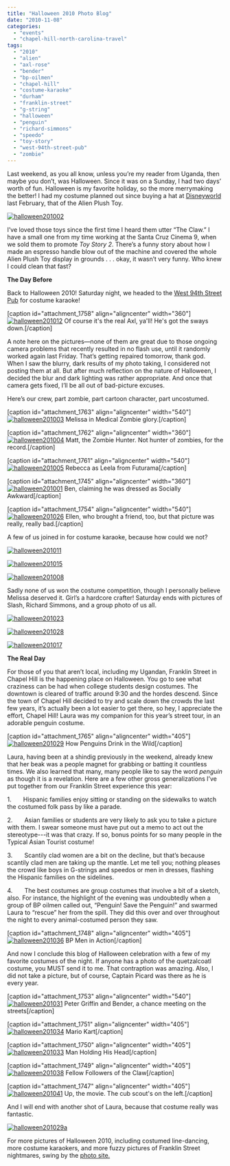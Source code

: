 ```yaml
---
title: "Halloween 2010 Photo Blog"
date: "2010-11-08"
categories: 
  - "events"
  - "chapel-hill-north-carolina-travel"
tags: 
  - "2010"
  - "alien"
  - "axl-rose"
  - "bender"
  - "bp-oilmen"
  - "chapel-hill"
  - "costume-karaoke"
  - "durham"
  - "franklin-street"
  - "g-string"
  - "halloween"
  - "penguin"
  - "richard-simmons"
  - "speedo"
  - "toy-story"
  - "west-94th-street-pub"
  - "zombie"
---
```


Last weekend, as you all know, unless you’re my reader from Uganda, then maybe you don’t, was Halloween. Since it was on a Sunday, I had two days’ worth of fun. Halloween is my favorite holiday, so the more merrymaking the better! I had my costume planned out since buying a hat at [Disneyworld](../../../../../?p=847) last February, that of the Alien Plush Toy.

[![](http://s3.amazonaws.com/thegourmez-wpmedia/2010/11/halloween2010021.jpg "halloween201002")](http://s3.amazonaws.com/thegourmez-wpmedia/2010/11/halloween2010021.jpg)

I’ve loved those toys since the first time I heard them utter “The Claw.” I have a small one from my time working at the Santa Cruz Cinema 9, when we sold them to promote _Toy Story 2_. There’s a funny story about how I made an espresso handle blow out of the machine and covered the whole Alien Plush Toy display in grounds . . . okay, it wasn’t very funny. Who knew I could clean that fast?

**The Day Before**

Back to Halloween 2010! Saturday night, we headed to the [West 94th Street Pub](http://www.west94stpub.com/) for costume karaoke!

\[caption id="attachment\_1758" align="aligncenter" width="360"\][![](http://s3.amazonaws.com/thegourmez-wpmedia/2010/11/halloween2010121.jpg "halloween201012")](http://s3.amazonaws.com/thegourmez-wpmedia/2010/11/halloween2010121.jpg) Of course it's the real Axl, ya'll! He's got the sways down.\[/caption\]

A note here on the pictures—none of them are great due to those ongoing camera problems that recently resulted in no flash use, until it randomly worked again last Friday. That’s getting repaired tomorrow, thank god. When I saw the blurry, dark results of my photo taking, I considered not posting them at all. But after much reflection on the nature of Halloween, I decided the blur and dark lighting was rather appropriate. And once that camera gets fixed, I’ll be all out of bad-picture excuses.

Here’s our crew, part zombie, part cartoon character, part uncostumed.

\[caption id="attachment\_1763" align="aligncenter" width="540"\][![](http://s3.amazonaws.com/thegourmez-wpmedia/2010/11/halloween2010031.jpg "halloween201003")](http://s3.amazonaws.com/thegourmez-wpmedia/2010/11/halloween2010031.jpg) Melissa in Medical Zombie glory.\[/caption\]

\[caption id="attachment\_1762" align="aligncenter" width="360"\][![](http://s3.amazonaws.com/thegourmez-wpmedia/2010/11/halloween2010041.jpg "halloween201004")](http://s3.amazonaws.com/thegourmez-wpmedia/2010/11/halloween2010041.jpg) Matt, the Zombie Hunter. Not hunter of zombies, for the record.\[/caption\]

\[caption id="attachment\_1761" align="aligncenter" width="540"\][![](http://s3.amazonaws.com/thegourmez-wpmedia/2010/11/halloween2010051.jpg "halloween201005")](http://s3.amazonaws.com/thegourmez-wpmedia/2010/11/halloween2010051.jpg) Rebecca as Leela from Futurama\[/caption\]

\[caption id="attachment\_1745" align="aligncenter" width="360"\][![](http://s3.amazonaws.com/thegourmez-wpmedia/2010/11/halloween2010011.jpg "halloween201001")](http://s3.amazonaws.com/thegourmez-wpmedia/2010/11/halloween2010011.jpg) Ben, claiming he was dressed as Socially Awkward\[/caption\]

\[caption id="attachment\_1754" align="aligncenter" width="540"\][![](http://s3.amazonaws.com/thegourmez-wpmedia/2010/11/halloween2010261.jpg "halloween201026")](http://s3.amazonaws.com/thegourmez-wpmedia/2010/11/halloween2010261.jpg) Ellen, who brought a friend, too, but that picture was really, really bad.\[/caption\]

A few of us joined in for costume karaoke, because how could we not?

[![](http://s3.amazonaws.com/thegourmez-wpmedia/2010/11/halloween2010111.jpg "halloween201011")](http://s3.amazonaws.com/thegourmez-wpmedia/2010/11/halloween2010111.jpg)

[![](http://s3.amazonaws.com/thegourmez-wpmedia/2010/11/halloween2010151.jpg "halloween201015")](http://s3.amazonaws.com/thegourmez-wpmedia/2010/11/halloween2010151.jpg)

[![](http://s3.amazonaws.com/thegourmez-wpmedia/2010/11/halloween2010081.jpg "halloween201008")](http://s3.amazonaws.com/thegourmez-wpmedia/2010/11/halloween2010081.jpg)

Sadly none of us won the costume competition, though I personally believe Melissa deserved it. Girl’s a hardcore crafter! Saturday ends with pictures of Slash, Richard Simmons, and a group photo of us all.

[![](http://s3.amazonaws.com/thegourmez-wpmedia/2010/11/halloween2010231.jpg "halloween201023")](http://s3.amazonaws.com/thegourmez-wpmedia/2010/11/halloween2010231.jpg)

[![](http://s3.amazonaws.com/thegourmez-wpmedia/2010/11/halloween2010281.jpg "halloween201028")](http://s3.amazonaws.com/thegourmez-wpmedia/2010/11/halloween2010281.jpg)

[![](http://s3.amazonaws.com/thegourmez-wpmedia/2010/11/halloween2010171.jpg "halloween201017")](http://s3.amazonaws.com/thegourmez-wpmedia/2010/11/halloween2010171.jpg)

**The Real Day**

For those of you that aren’t local, including my Ugandan, Franklin Street in Chapel Hill is the happening place on Halloween. You go to see what craziness can be had when college students design costumes. The downtown is cleared of traffic around 9:30 and the hordes descend. Since the town of Chapel Hill decided to try and scale down the crowds the last few years, it’s actually been a lot easier to get there, so hey, I appreciate the effort, Chapel Hill! Laura was my companion for this year’s street tour, in an adorable penguin costume.

\[caption id="attachment\_1765" align="aligncenter" width="405"\][![](http://s3.amazonaws.com/thegourmez-wpmedia/2010/11/halloween2010291.jpg "halloween201029")](http://s3.amazonaws.com/thegourmez-wpmedia/2010/11/halloween2010291.jpg) How Penguins Drink in the Wild\[/caption\]

Laura, having been at a shindig previously in the weekend, already knew that her beak was a people magnet for grabbing or batting it countless times. We also learned that many, many people like to say the word _penguin_ as though it is a revelation. Here are a few other gross generalizations I’ve put together from our Franklin Street experience this year:

1.       Hispanic families enjoy sitting or standing on the sidewalks to watch the costumed folk pass by like a parade.

2.       Asian families or students are very likely to ask you to take a picture with them. I swear someone must have put out a memo to act out the stereotype---it was that crazy. If so, bonus points for so many people in the Typical Asian Tourist costume!

3.       Scantily clad women are a bit on the decline, but that’s because scantily clad men are taking up the mantle. Let me tell you; nothing pleases the crowd like boys in G-strings and speedos or men in dresses, flashing the Hispanic families on the sidelines.

4.       The best costumes are group costumes that involve a bit of a sketch, also. For instance, the highlight of the evening was undoubtedly when a group of BP oilmen called out, “Penguin! Save the Penguin!” and swarmed Laura to “rescue” her from the spill. They did this over and over throughout the night to every animal-costumed person they saw.

\[caption id="attachment\_1748" align="aligncenter" width="405"\][![](http://s3.amazonaws.com/thegourmez-wpmedia/2010/11/halloween2010361.jpg "halloween201036")](http://s3.amazonaws.com/thegourmez-wpmedia/2010/11/halloween2010361.jpg) BP Men in Action\[/caption\]

And now I conclude this blog of Halloween celebration with a few of my favorite costumes of the night. If anyone has a photo of the quetzalcoatl costume, you MUST send it to me. That contraption was amazing. Also, I did not take a picture, but of course, Captain Picard was there as he is every year.

\[caption id="attachment\_1753" align="aligncenter" width="540"\][![](http://s3.amazonaws.com/thegourmez-wpmedia/2010/11/halloween2010311.jpg "halloween201031")](http://s3.amazonaws.com/thegourmez-wpmedia/2010/11/halloween2010311.jpg) Peter Griffin and Bender, a chance meeting on the streets\[/caption\]

\[caption id="attachment\_1751" align="aligncenter" width="405"\][![](http://s3.amazonaws.com/thegourmez-wpmedia/2010/11/halloween2010341.jpg "halloween201034")](http://s3.amazonaws.com/thegourmez-wpmedia/2010/11/halloween2010341.jpg) Mario Kart\[/caption\]

\[caption id="attachment\_1750" align="aligncenter" width="405"\][![](http://s3.amazonaws.com/thegourmez-wpmedia/2010/11/halloween2010331.jpg "halloween201033")](http://s3.amazonaws.com/thegourmez-wpmedia/2010/11/halloween2010331.jpg) Man Holding His Head\[/caption\]

\[caption id="attachment\_1749" align="aligncenter" width="405"\][![](http://s3.amazonaws.com/thegourmez-wpmedia/2010/11/halloween2010381.jpg "halloween201038")](http://s3.amazonaws.com/thegourmez-wpmedia/2010/11/halloween2010381.jpg) Fellow Followers of the Claw\[/caption\]

\[caption id="attachment\_1747" align="aligncenter" width="405"\][![](http://s3.amazonaws.com/thegourmez-wpmedia/2010/11/halloween2010411.jpg "halloween201041")](http://s3.amazonaws.com/thegourmez-wpmedia/2010/11/halloween2010411.jpg) Up, the movie. The cub scout's on the left.\[/caption\]

And I will end with another shot of Laura, because that costume really was fantastic.

[![](http://www.rebeccagomezfarrell.com/wp-content/uploads/2010/11/halloween201029a.jpg "halloween201029a")](http://www.rebeccagomezfarrell.com/wp-content/uploads/2010/11/halloween201029a.jpg)

For more pictures of Halloween 2010, including costumed line-dancing, more costume karaokers, and more fuzzy pictures of Franklin Street nightmares, swing by the [photo site.](http://www.blastanova.com/photoalbum/index.html?path=Events/Halloween%202010)
